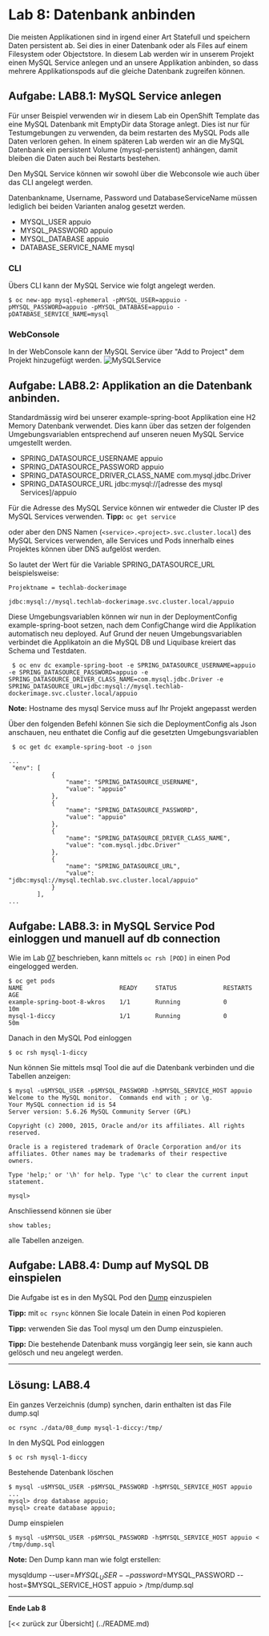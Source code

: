 # Lab 8: Datenbank anbinden

Die meisten Applikationen sind in irgend einer Art Statefull und speichern Daten persistent ab. Sei dies in einer Datenbank oder als Files auf einem Filesystem oder Objectstore. In diesem Lab werden wir in unserem Projekt einen MySQL Service anlegen und an unsere Applikation anbinden, so dass mehrere Applikationspods auf die gleiche Datenbank zugreifen können.

## Aufgabe: LAB8.1: MySQL Service anlegen

Für unser Beispiel verwenden wir in diesem Lab ein OpenShift Template das eine MySQL Datenbank mit EmptyDir data Storage anlegt. Dies ist nur für Testumgebungen zu verwenden, da beim restarten des MySQL Pods alle Daten verloren gehen. In einem späteren Lab werden wir an die MySQL Datenbank ein persistent Volume (mysql-persistent) anhängen, damit bleiben die Daten auch bei Restarts bestehen.

Den MySQL Service können wir sowohl über die Webconsole wie auch über das CLI angelegt werden.

Datenbankname, Username, Password und DatabaseServiceName müssen lediglich bei beiden Varianten analog gesetzt werden.

- MYSQL_USER appuio
- MYSQL_PASSWORD appuio
- MYSQL_DATABASE appuio 
- DATABASE_SERVICE_NAME mysql

### CLI

Übers CLI kann der MySQL Service wie folgt angelegt werden.

```
$ oc new-app mysql-ephemeral -pMYSQL_USER=appuio -pMYSQL_PASSWORD=appuio -pMYSQL_DATABASE=appuio -pDATABASE_SERVICE_NAME=mysql
```

### WebConsole

In der WebConsole kann der MySQL Service über "Add to Project" dem Projekt hinzugefügt werden.
![MySQLService](../images/lab_7_addmysql_service.png)


## Aufgabe: LAB8.2: Applikation an die Datenbank anbinden.

Standardmässig wird bei unserer example-spring-boot Applikation eine H2 Memory Datenbank verwendet. Dies kann über das setzen der folgenden Umgebungsvariablen entsprechend auf unseren neuen MySQL Service umgestellt werden.

- SPRING_DATASOURCE_USERNAME appuio
- SPRING_DATASOURCE_PASSWORD appuio
- SPRING_DATASOURCE_DRIVER_CLASS_NAME com.mysql.jdbc.Driver
- SPRING_DATASOURCE_URL jdbc:mysql://[adresse des mysql Services]/appuio

Für die Adresse des MySQL Service können wir entweder die Cluster IP des MySQL Services verwenden. **Tipp:** `oc get service`

oder aber den DNS Namen (`<service>.<project>.svc.cluster.local`) des MySQL Services verwenden, alle Services und Pods innerhalb eines Projektes können über DNS aufgelöst werden. 

So lautet der Wert für die Variable SPRING_DATASOURCE_URL beispielsweise:
```
Projektname = techlab-dockerimage

jdbc:mysql://mysql.techlab-dockerimage.svc.cluster.local/appuio
```

Diese Umgebungsvariablen können wir nun in der DeploymentConfig example-spring-boot setzen, nach dem ConfigChange wird die Applikation automatisch neu deployed. Auf Grund der neuen Umgebungsvariablen verbindet die Applikatoin an die MySQL DB und Liquibase kreiert das Schema und Testdaten.

```
 $ oc env dc example-spring-boot -e SPRING_DATASOURCE_USERNAME=appuio -e SPRING_DATASOURCE_PASSWORD=appuio -e SPRING_DATASOURCE_DRIVER_CLASS_NAME=com.mysql.jdbc.Driver -e SPRING_DATASOURCE_URL=jdbc:mysql://mysql.techlab-dockerimage.svc.cluster.local/appuio
```
 **Note:** Hostname des mysql Service muss auf Ihr Projekt angepasst werden
 
 Über den folgenden Befehl können Sie sich die DeploymentConfig als Json anschauen, neu enthatet die Config auf die gesetzten Umgebungsvariablen
 
```
 $ oc get dc example-spring-boot -o json
```

```
...
 "env": [
	        {
	            "name": "SPRING_DATASOURCE_USERNAME",
	            "value": "appuio"
	        },
	        {
	            "name": "SPRING_DATASOURCE_PASSWORD",
	            "value": "appuio"
	        },
	        {
	            "name": "SPRING_DATASOURCE_DRIVER_CLASS_NAME",
	            "value": "com.mysql.jdbc.Driver"
	        },
	        {
	            "name": "SPRING_DATASOURCE_URL",
	            "value": "jdbc:mysql://mysql.techlab.svc.cluster.local/appuio"
	        }
	    ],
...
```

## Aufgabe: LAB8.3: in MySQL Service Pod einloggen und manuell auf db connection

Wie im Lab [07](07_troubleshooting_ops.md) beschrieben, kann mittels `oc rsh [POD]` in einen Pod eingelogged werden.
```
$ oc get pods
NAME                           READY     STATUS             RESTARTS   AGE
example-spring-boot-8-wkros    1/1       Running            0          10m
mysql-1-diccy                  1/1       Running            0          50m

```

Danach in den MySQL Pod einloggen
```
$ oc rsh mysql-1-diccy
```

Nun können Sie mittels msql Tool die auf die Datenbank verbinden und die Tabellen anzeigen:
```
$ mysql -u$MYSQL_USER -p$MYSQL_PASSWORD -h$MYSQL_SERVICE_HOST appuio
Welcome to the MySQL monitor.  Commands end with ; or \g.
Your MySQL connection id is 54
Server version: 5.6.26 MySQL Community Server (GPL)

Copyright (c) 2000, 2015, Oracle and/or its affiliates. All rights reserved.

Oracle is a registered trademark of Oracle Corporation and/or its
affiliates. Other names may be trademarks of their respective
owners.

Type 'help;' or '\h' for help. Type '\c' to clear the current input statement.

mysql>
```

Anschliessend können sie über 
```
show tables;
```

alle Tabellen anzeigen.


## Aufgabe: LAB8.4: Dump auf MySQL DB einspielen

Die Aufgabe ist es in den MySQL Pod den [Dump](./data/08_dump/dump.sql) einzuspielen 


**Tipp:** mit `oc rsync` können Sie locale Datein in einen Pod kopieren

**Tipp:** verwenden Sie das Tool mysql um den Dump einzuspielen.

**Tipp:** Die bestehende Datenbank muss vorgängig leer sein, sie kann auch gelösch und neu angelegt werden.


---

## Lösung: LAB8.4

Ein ganzes Verzeichnis (dump) synchen, darin enthalten ist das File dump.sql 
```
oc rsync ./data/08_dump mysql-1-diccy:/tmp/
```
In den MySQL Pod einloggen

```
$ oc rsh mysql-1-diccy
```

Bestehende Datenbank löschen
```
$ mysql -u$MYSQL_USER -p$MYSQL_PASSWORD -h$MYSQL_SERVICE_HOST appuio
... 
mysql> drop database appuio;
mysql> create database appuio;
```
Dump einspielen
```
$ mysql -u$MYSQL_USER -p$MYSQL_PASSWORD -h$MYSQL_SERVICE_HOST appuio < /tmp/dump.sql
```

**Note:** Den Dump kann man wie folgt erstellen:

mysqldump --user=$MYSQL_USER --password=$MYSQL_PASSWORD --host=$MYSQL_SERVICE_HOST appuio > /tmp/dump.sql 


---

**Ende Lab 8**

[<< zurück zur Übersicht] (../README.md)

